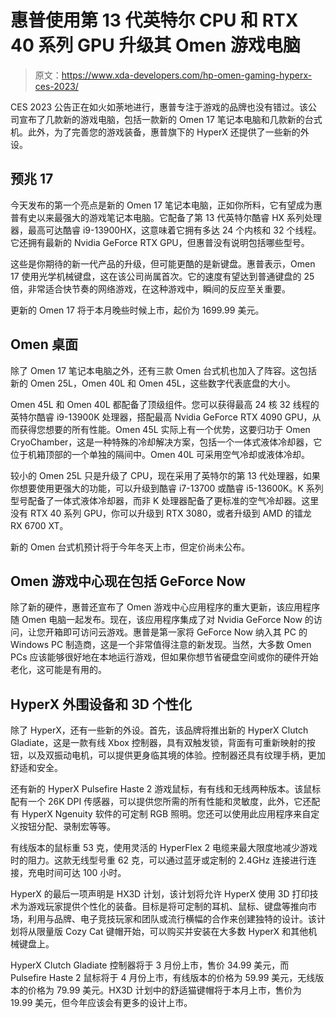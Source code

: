 # 惠普使用第 13 代英特尔 CPU 和 RTX 40 系列 GPU 升级其 Omen 游戏电脑

> 原文：<https://www.xda-developers.com/hp-omen-gaming-hyperx-ces-2023/>

CES 2023 公告正在如火如荼地进行，惠普专注于游戏的品牌也没有错过。该公司宣布了几款新的游戏电脑，包括一款新的 Omen 17 笔记本电脑和几款新的台式机。此外，为了完善您的游戏装备，惠普旗下的 HyperX 还提供了一些新的外设。

## 预兆 17

今天发布的第一个亮点是新的 Omen 17 笔记本电脑，正如你所料，它有望成为惠普有史以来最强大的游戏笔记本电脑。它配备了第 13 代英特尔酷睿 HX 系列处理器，最高可达酷睿 i9-13900HX，这意味着它拥有多达 24 个内核和 32 个线程。它还拥有最新的 Nvidia GeForce RTX GPU，但惠普没有说明包括哪些型号。

这些是你期待的新一代产品的升级，但可能更酷的是新键盘。惠普表示，Omen 17 使用光学机械键盘，这在该公司尚属首次。它的速度有望达到普通键盘的 25 倍，非常适合快节奏的网络游戏，在这种游戏中，瞬间的反应至关重要。

更新的 Omen 17 将于本月晚些时候上市，起价为 1699.99 美元。

## Omen 桌面

除了 Omen 17 笔记本电脑之外，还有三款 Omen 台式机也加入了阵容。这包括新的 Omen 25L，Omen 40L 和 Omen 45L，这些数字代表底盘的大小。

Omen 45L 和 Omen 40L 都配备了顶级组件。您可以获得最高 24 核 32 线程的英特尔酷睿 i9-13900K 处理器，搭配最高 Nvidia GeForce RTX 4090 GPU，从而获得您想要的所有性能。Omen 45L 实际上有一个优势，这要归功于 Omen CryoChamber，这是一种特殊的冷却解决方案，包括一个一体式液体冷却器，它位于机箱顶部的一个单独的隔间中。Omen 40L 可采用空气冷却或液体冷却。

较小的 Omen 25L 只是升级了 CPU，现在采用了英特尔的第 13 代处理器，如果你想要使用更强大的功能，可以升级到酷睿 i7-13700 或酷睿 i5-13600K。K 系列型号配备了一体式液体冷却器，而非 K 处理器配备了更标准的空气冷却器。这里没有 RTX 40 系列 GPU，你可以升级到 RTX 3080，或者升级到 AMD 的镭龙 RX 6700 XT。

新的 Omen 台式机预计将于今年冬天上市，但定价尚未公布。

## Omen 游戏中心现在包括 GeForce Now

除了新的硬件，惠普还宣布了 Omen 游戏中心应用程序的重大更新，该应用程序随 Omen 电脑一起发布。现在，该应用程序集成了对 Nvidia GeForce Now 的访问，让您开箱即可访问云游戏。惠普是第一家将 GeForce Now 纳入其 PC 的 Windows PC 制造商，这是一个非常值得注意的新发现。当然，大多数 Omen PCs 应该能够很好地在本地运行游戏，但如果你想节省硬盘空间或你的硬件开始老化，这可能是有用的。

## HyperX 外围设备和 3D 个性化

除了 HyperX，还有一些新的外设。首先，该品牌将推出新的 HyperX Clutch Gladiate，这是一款有线 Xbox 控制器，具有双触发锁，背面有可重新映射的按钮，以及双振动电机，可以提供更身临其境的体验。控制器还具有纹理手柄，更加舒适和安全。

还有新的 HyperX Pulsefire Haste 2 游戏鼠标，有有线和无线两种版本。该鼠标配有一个 26K DPI 传感器，可以提供您所需的所有性能和灵敏度，此外，它还配有 HyperX Ngenuity 软件的可定制 RGB 照明。您还可以使用此应用程序来自定义按钮分配、录制宏等等。

有线版本的鼠标重 53 克，使用灵活的 HyperFlex 2 电缆来最大限度地减少游戏时的阻力。这款无线型号重 62 克，可以通过蓝牙或定制的 2.4GHz 连接进行连接，充电时间可达 100 小时。

HyperX 的最后一项声明是 HX3D 计划，该计划将允许 HyperX 使用 3D 打印技术为游戏玩家提供个性化的装备。目标是将可定制的耳机、鼠标、键盘等推向市场，利用与品牌、电子竞技玩家和团队或流行横幅的合作来创建独特的设计。该计划将从限量版 Cozy Cat 键帽开始，可以购买并安装在大多数 HyperX 和其他机械键盘上。

HyperX Clutch Gladiate 控制器将于 3 月份上市，售价 34.99 美元，而 Pulsefire Haste 2 鼠标将于 4 月份上市，有线版本的价格为 59.99 美元，无线版本的价格为 79.99 美元。HX3D 计划中的舒适猫键帽将于本月上市，售价为 19.99 美元，但今年应该会有更多的设计上市。
